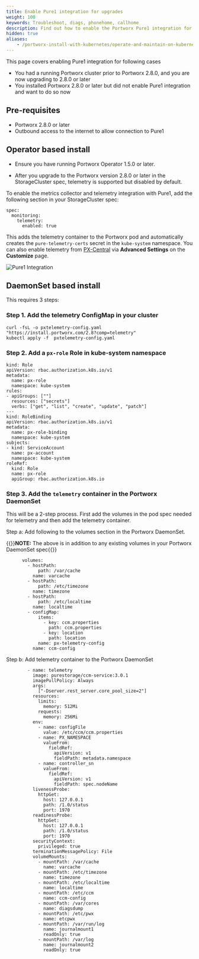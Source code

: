 ```yaml
---
title: Enable Pure1 integration for upgrades
weight: 100
keywords: Troubleshoot, diags, phonehome, callhome
description: Find out how to enable the Portworx Pure1 integration for clusters that were created before Portworx 2.8.0
hidden: true
aliases:
    - /portworx-install-with-kubernetes/operate-and-maintain-on-kubernetes/troubleshooting/enable-pure1-upgrades/
---
```

This page covers enabling Pure1 integration for following cases

* You had a running Portworx cluster prior to Portworx 2.8.0, and you are now upgrading to 2.8.0 or later
* You installed Portworx 2.8.0 or later but did not enable Pure1 integration and want to do so now

## Pre-requisites

* Portworx 2.8.0 or later
* Outbound access to the internet to allow connection to Pure1

## Operator based install

* Ensure you have running Portworx Operator 1.5.0 or later.

* After you upgrade to the Portworx version 2.8.0 or later in the StorageCluster spec, telemetry is supported but disabled by default.

To enable the metrics collector and telemetry integration with Pure1, add the following section in your StorageCluster spec:

```text
spec:
  monitoring:
    telemetry:
      enabled: true 
```
This adds the telemetry container to the Portworx pod and automatically creates the `pure-telemetry-certs` secret in the `kube-system` namespace. You can also enable telemetry from [PX-Central](https://central.portworx.com/specGen/wizard) via **Advanced Settings** on the **Customize** page.

  ![Pure1 Integration](/img/enable-Pure1-integration.png)

## DaemonSet based install

This requires 3 steps:

### Step 1. Add the telemetry ConfigMap in your cluster

```text
curl -fsL -o pxtelemetry-config.yaml "https://install.portworx.com/2.8?comp=telemetry"
kubectl apply -f  pxtelemetry-config.yaml
```

### Step 2. Add a `px-role` Role in kube-system namespace

```text
kind: Role
apiVersion: rbac.authorization.k8s.io/v1
metadata:
  name: px-role
  namespace: kube-system
rules:
- apiGroups: [""]
  resources: ["secrets"]
  verbs: ["get", "list", "create", "update", "patch"]
---
kind: RoleBinding
apiVersion: rbac.authorization.k8s.io/v1
metadata:
  name: px-role-binding
  namespace: kube-system
subjects:
- kind: ServiceAccount
  name: px-account
  namespace: kube-system
roleRef:
  kind: Role
  name: px-role
  apiGroup: rbac.authorization.k8s.io
```

### Step 3. Add the `telemetry` container in the Portworx DaemonSet

This will be a 2-step process. First add the volumes in the pod spec needed for telemetry and then add the telemetry container.

Step a: Add following to the volumes section in the Portworx DaemonSet.

{{<info>}}**NOTE:** The above is in addition to any existing volumes in your Portworx DaemonSet spec{{</info>}}

```text
      volumes:
        - hostPath:
            path: /var/cache
          name: varcache
        - hostPath:
            path: /etc/timezone
          name: timezone
        - hostPath:
            path: /etc/localtime
          name: localtime
        - configMap:
            items:
              - key: ccm.properties
                path: ccm.properties
              - key: location
                path: location
            name: px-telemetry-config
          name: ccm-config
```

Step b: Add telemetry container to the Portworx DaemonSet

```text
        - name: telemetry
          image: purestorage/ccm-service:3.0.1
          imagePullPolicy: Always
          args:
            ["-Dserver.rest_server.core_pool_size=2"]
          resources:
            limits:
              memory: 512Mi
            requests:
              memory: 256Mi
          env:
            - name: configFile
              value: /etc/ccm/ccm.properties
            - name: PX_NAMESPACE
              valueFrom:
                fieldRef:
                  apiVersion: v1
                  fieldPath: metadata.namespace
            - name: controller_sn
              valueFrom:
                fieldRef:
                  apiVersion: v1
                  fieldPath: spec.nodeName
          livenessProbe:
            httpGet:
              host: 127.0.0.1
              path: /1.0/status
              port: 1970
          readinessProbe:
            httpGet:
              host: 127.0.0.1
              path: /1.0/status
              port: 1970
          securityContext:
            privileged: true
          terminationMessagePolicy: File
          volumeMounts:
            - mountPath: /var/cache
              name: varcache
            - mountPath: /etc/timezone
              name: timezone
            - mountPath: /etc/localtime
              name: localtime
            - mountPath: /etc/ccm
              name: ccm-config
            - mountPath: /var/cores
              name: diagsdump
            - mountPath: /etc/pwx
              name: etcpwx
            - mountPath: /var/run/log
              name: journalmount1
              readOnly: true
            - mountPath: /var/log
              name: journalmount2
              readOnly: true
```